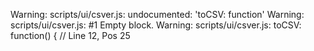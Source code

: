Warning: scripts/ui/csver.js: undocumented: 'toCSV: function'
Warning: scripts/ui/csver.js:  #1 Empty block.
Warning: scripts/ui/csver.js:     toCSV: function() { // Line 12, Pos 25
